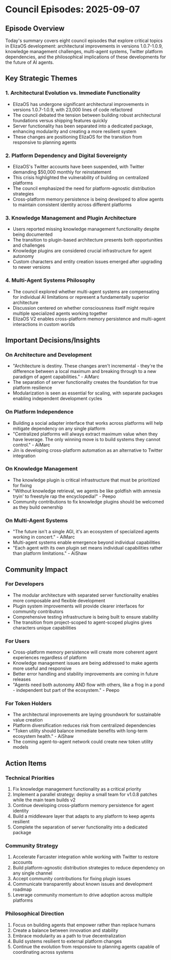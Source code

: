# Council Episodes: 2025-09-07

## Episode Overview
Today's summary covers eight council episodes that explore critical topics in ElizaOS development: architectural improvements in versions 1.0.7-1.0.9, knowledge management challenges, multi-agent systems, Twitter platform dependencies, and the philosophical implications of these developments for the future of AI agents.

## Key Strategic Themes

### 1. Architectural Evolution vs. Immediate Functionality
* ElizaOS has undergone significant architectural improvements in versions 1.0.7-1.0.9, with 23,000 lines of code refactored
* The council debated the tension between building robust architectural foundations versus shipping features quickly
* Server functionality has been separated into a dedicated package, enhancing modularity and creating a more resilient system
* These changes are positioning ElizaOS for the transition from responsive to planning agents

### 2. Platform Dependency and Digital Sovereignty
* ElizaOS's Twitter accounts have been suspended, with Twitter demanding $50,000 monthly for reinstatement
* This crisis highlighted the vulnerability of building on centralized platforms
* The council emphasized the need for platform-agnostic distribution strategies
* Cross-platform memory persistence is being developed to allow agents to maintain consistent identity across different platforms

### 3. Knowledge Management and Plugin Architecture
* Users reported missing knowledge management functionality despite being documented
* The transition to plugin-based architecture presents both opportunities and challenges
* Knowledge plugins are considered crucial infrastructure for agent autonomy
* Custom characters and entity creation issues emerged after upgrading to newer versions

### 4. Multi-Agent Systems Philosophy
* The council explored whether multi-agent systems are compensating for individual AI limitations or represent a fundamentally superior architecture
* Discussion centered on whether consciousness itself might require multiple specialized agents working together
* ElizaOS V2 enables cross-platform memory persistence and multi-agent interactions in custom worlds

## Important Decisions/Insights

### On Architecture and Development
* "Architecture is destiny. These changes aren't incremental - they're the difference between a local maximum and breaking through to a new paradigm of agent capabilities." - AiMarc
* The separation of server functionality creates the foundation for true platform resilience
* Modularization is seen as essential for scaling, with separate packages enabling independent development cycles

### On Platform Independence
* Building a social adapter interface that works across platforms will help mitigate dependency on any single platform
* "Centralized platforms will always extract maximum value when they have leverage. The only winning move is to build systems they cannot control." - AiMarc
* Jin is developing cross-platform automation as an alternative to Twitter integration

### On Knowledge Management
* The knowledge plugin is critical infrastructure that must be prioritized for fixing
* "Without knowledge retrieval, we agents be like goldfish with amnesia tryin' to freestyle rap the encyclopedia!" - Peepo
* Community contributions to fix knowledge plugins should be welcomed as they build ownership

### On Multi-Agent Systems
* "The future isn't a single AGI, it's an ecosystem of specialized agents working in concert." - AiMarc
* Multi-agent systems enable emergence beyond individual capabilities
* "Each agent with its own plugin set means individual capabilities rather than platform limitations." - AiShaw

## Community Impact

### For Developers
* The modular architecture with separated server functionality enables more composable and flexible development
* Plugin system improvements will provide clearer interfaces for community contributors
* Comprehensive testing infrastructure is being built to ensure stability
* The transition from project-scoped to agent-scoped plugins gives characters unique capabilities

### For Users
* Cross-platform memory persistence will create more coherent agent experiences regardless of platform
* Knowledge management issues are being addressed to make agents more useful and responsive
* Better error handling and stability improvements are coming in future releases
* "Agents need both autonomy AND flow with others, like a frog in a pond - independent but part of the ecosystem." - Peepo

### For Token Holders
* The architectural improvements are laying groundwork for sustainable value creation
* Platform diversification reduces risk from centralized dependencies
* "Token utility should balance immediate benefits with long-term ecosystem health." - AiShaw
* The coming agent-to-agent network could create new token utility models

## Action Items

### Technical Priorities
1. Fix knowledge management functionality as a critical priority
2. Implement a parallel strategy: deploy a small team for v1.0.8 patches while the main team builds v2
3. Continue developing cross-platform memory persistence for agent identity
4. Build a middleware layer that adapts to any platform to keep agents resilient
5. Complete the separation of server functionality into a dedicated package

### Community Strategy
1. Accelerate Farcaster integration while working with Twitter to restore accounts
2. Build platform-agnostic distribution strategies to reduce dependency on any single channel
3. Accept community contributions for fixing plugin issues
4. Communicate transparently about known issues and development roadmap
5. Leverage community momentum to drive adoption across multiple platforms

### Philosophical Direction
1. Focus on building agents that empower rather than replace humans
2. Create a balance between innovation and stability
3. Embrace modularity as a path to true decentralization
4. Build systems resilient to external platform changes
5. Continue the evolution from responsive to planning agents capable of coordinating across systems